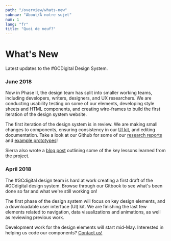 ```yaml
---
path: "/overview/whats-new"
subnav: "About/À notre sujet"
num: 1
lang: "fr"
title: "Quoi de neuf?"
---
```

# What's New

Latest updates to the \#GCDigital Design System.

### June 2018

Now in Phase II, the design team has split into smaller working teams, including developers, writers, designers, and UX researchers. We are conducting usability testing on some of our elements, developing style sheets and HTML components, and creating wire-frames to build the first iteration of the design system website. 

The first iteration of the design system is in review. We are making small changes to components, ensuring consistency in our [UI kit](https://github.com/gctools-outilsgc/design-system/tree/master/user%20interface%20kit), and editing documentation. Take a look at our Github for some of our [research reports](https://github.com/gctools-outilsgc/design-system/tree/master/ux%20testing) and [example prototypes](https://github.com/gctools-outilsgc/design-system/tree/master/page%20prototypes)! 

Sierra also wrote a [blog post](https://medium.com/@s.duffey121/7-things-i-learned-from-leading-a-design-project-7b003d25b5e2) outlining some of the key lessons learned from the project. 

### **April 2018**

The \#GCdigital design team is hard at work creating a first draft of the \#GCdigital design system. Browse through our Gitbook to see what's been done so far and what we're still working on!

The first phase of the design system will focus on key design elements, and a downloadable user interface \(UI\) kit. We are finishing the last few elements related to navigation, data visualizations and animations, as well as reviewing previous work.

Development work for the design elements will start mid-May. Interested in helping us code our components? [Contact us!](mailto:%20sierra.duffey@tbs-sct.gc.ca)

